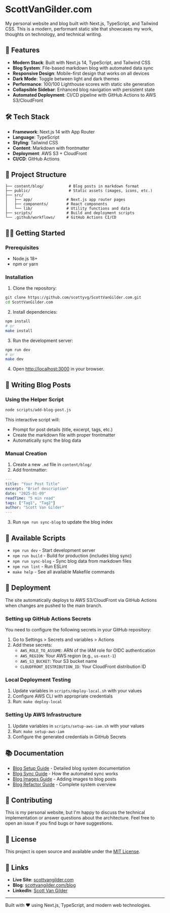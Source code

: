 # ScottVanGilder.com

My personal website and blog built with Next.js, TypeScript, and Tailwind CSS. This is a modern, performant static site that showcases my work, thoughts on technology, and technical writing.

## 🚀 Features

- **Modern Stack**: Built with Next.js 14, TypeScript, and Tailwind CSS
- **Blog System**: File-based markdown blog with automated data sync
- **Responsive Design**: Mobile-first design that works on all devices
- **Dark Mode**: Toggle between light and dark themes
- **Performance**: 100/100 Lighthouse scores with static site generation
- **Collapsible Sidebar**: Enhanced blog navigation with persistent state
- **Automated Deployment**: CI/CD pipeline with GitHub Actions to AWS S3/CloudFront

## 🛠️ Tech Stack

- **Framework**: Next.js 14 with App Router
- **Language**: TypeScript
- **Styling**: Tailwind CSS
- **Content**: Markdown with frontmatter
- **Deployment**: AWS S3 + CloudFront
- **CI/CD**: GitHub Actions

## 📁 Project Structure

```
├── content/blog/           # Blog posts in markdown format
├── public/                 # Static assets (images, icons, etc.)
├── src/
│   ├── app/               # Next.js app router pages
│   ├── components/        # React components
│   └── lib/               # Utility functions and data
├── scripts/               # Build and deployment scripts
└── .github/workflows/     # GitHub Actions CI/CD
```

## 🏃‍♂️ Getting Started

### Prerequisites

- Node.js 18+ 
- npm or yarn

### Installation

1. Clone the repository:
```bash
git clone https://github.com/scottyvg/ScottVanGilder.com.git
cd ScottVanGilder.com
```

2. Install dependencies:
```bash
npm install
# or
make install
```

3. Run the development server:
```bash
npm run dev
# or
make dev
```

4. Open [http://localhost:3000](http://localhost:3000) in your browser.

## 📝 Writing Blog Posts

### Using the Helper Script

```bash
node scripts/add-blog-post.js
```

This interactive script will:
- Prompt for post details (title, excerpt, tags, etc.)
- Create the markdown file with proper frontmatter
- Automatically sync the blog data

### Manual Creation

1. Create a new `.md` file in `content/blog/`
2. Add frontmatter:
```yaml
---
title: "Your Post Title"
excerpt: "Brief description"
date: "2025-01-09"
readTime: "5 min read"
tags: ["Tag1", "Tag2"]
author: "Scott Van Gilder"
---
```
3. Run `npm run sync-blog` to update the blog index

## 🔧 Available Scripts

- `npm run dev` - Start development server
- `npm run build` - Build for production (includes blog sync)
- `npm run sync-blog` - Sync blog data from markdown files
- `npm run lint` - Run ESLint
- `make help` - See all available Makefile commands

## 🚀 Deployment

The site automatically deploys to AWS S3/CloudFront via GitHub Actions when changes are pushed to the main branch.

### Setting up GitHub Actions Secrets

You need to configure the following secrets in your GitHub repository:

1. Go to Settings > Secrets and variables > Actions
2. Add these secrets:
   - `AWS_ROLE_TO_ASSUME`: ARN of the IAM role for OIDC authentication
   - `AWS_REGION`: Your AWS region (e.g., `us-east-1`)
   - `AWS_S3_BUCKET`: Your S3 bucket name
   - `CLOUDFRONT_DISTRIBUTION_ID`: Your CloudFront distribution ID

### Local Deployment Testing

1. Update variables in `scripts/deploy-local.sh` with your values
2. Configure AWS CLI with appropriate credentials
3. Run: `make deploy-local`

### Setting Up AWS Infrastructure

1. Update variables in `scripts/setup-aws-iam.sh` with your values
2. Run: `make setup-aws-iam`
3. Configure the generated credentials in GitHub Secrets

## 📚 Documentation

- [Blog Setup Guide](BLOG_SETUP.md) - Detailed blog system documentation
- [Blog Sync Guide](BLOG_SYNC_GUIDE.md) - How the automated sync works
- [Blog Images Guide](BLOG_IMAGES_GUIDE.md) - Adding images to blog posts
- [Blog Refactor Guide](BLOG_REFACTOR.md) - Complete system overview

## 🤝 Contributing

This is my personal website, but I'm happy to discuss the technical implementation or answer questions about the architecture. Feel free to open an issue if you find bugs or have suggestions.

## 📄 License

This project is open source and available under the [MIT License](LICENSE).

## 🔗 Links

- **Live Site**: [scottvangilder.com](https://scottvangilder.com)
- **Blog**: [scottvangilder.com/blog](https://scottvangilder.com/blog)
- **LinkedIn**: [Scott Van Gilder](https://www.linkedin.com/in/scott-v-91065139/)

---

Built with ❤️ using Next.js, TypeScript, and modern web technologies.
